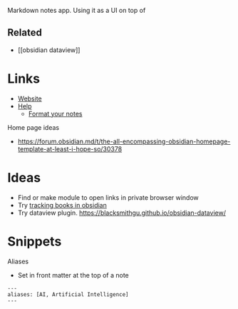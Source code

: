 Markdown notes app. Using it as a UI on top of

## Related
- [[obsidian dataview]]

# Links
* [Website](https://obsidian.md/)
* [Help](https://help.obsidian.md/Obsidian/Index)
	* [Format your notes](https://help.obsidian.md/How+to/Format+your+notes)


Home page ideas
- https://forum.obsidian.md/t/the-all-encompassing-obsidian-homepage-template-at-least-i-hope-so/30378


# Ideas
- Find or make module to open links in private browser window
- Try [tracking books in obsidian](https://beingpax.medium.com/how-to-create-a-bookshelf-to-track-books-in-obsidian-f5130555be44)
- Try dataview plugin. https://blacksmithgu.github.io/obsidian-dataview/

# Snippets
Aliases
- Set in front matter at the top of a note
```
---
aliases: [AI, Artificial Intelligence]
---
```